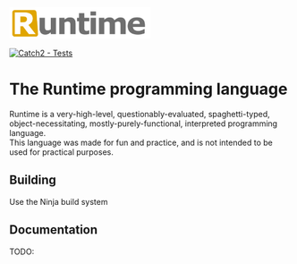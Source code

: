 <picture>
  <img alt="The Runtime programming language"
       src="Runtime logo.svg"
       width="50%">
</picture>
<br>

[![Catch2 - Tests](https://github.com/Wisdurm/Runtime/actions/workflows/tests.yml/badge.svg)](https://github.com/Wisdurm/Runtime/actions/workflows/tests.yml)

# The Runtime programming language  
Runtime is a very-high-level, questionably-evaluated, spaghetti-typed, object-necessitating, mostly-purely-functional, interpreted programming language.  
This language was made for fun and practice, and is not intended to be used for practical purposes.
## Building
Use the Ninja build system

## Documentation
TODO:
